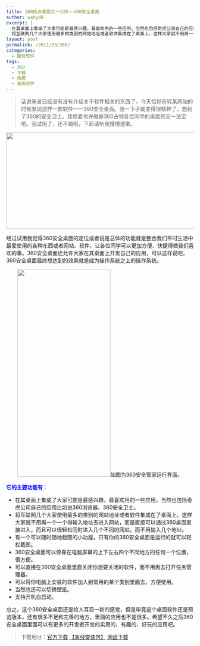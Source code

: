 ```yaml
---
title: 360抢占桌面又一力作——360安全桌面
author: wahyd4
excerpt: |
  在其桌面上集成了大家可能是最感兴趣，最喜欢用的一些应用，当然也包括奇虎公司自己的应用比如说360浏览器、360安全卫士。
  将互联网几个大家使用最多的类别的网站地址或者软件集成在了桌面上。这样大家就不用再一个一个得输入地址去进入网站，而是直接可以通过360桌面直接进入，而且可以很轻松同时进入几个不同的网站。而不用输入几个地址。
layout: post
permalink: /2011/03/360/
categories:
  - 酷玩软件
tags:
  - 360
  - 下载
  - 免费
  - 桌面软件
---
```

> 话说笔者已经没有没有介绍关于软件相关的东西了，今天恰好在转某网站的时候发现这样一款软件——360安全桌面。我一下子就变得很精神了，想到了360的安全卫士。我想着也许就是360占领各位同学的桌面的又一法宝吧。我试用了，还不错哦，下面请听我慢慢道来。

[<img class="aligncenter size-full wp-image-1501" title="20110304-截图 1_conew1" src="/images/2011/03/20110304-截图-1_conew1.jpg" alt="" width="714" height="259" />][1]

经过试用我觉得360安全桌面的定位或者说是总体的功能就是整合我们平时生活中最爱使用的各种东西或者网站、软件，让各位同学可以更加方便、快捷得做我们喜欢的事。360安全桌面还允许大家在其桌面上开发自己的应用，可以这样说吧，360安全桌面最终想达到的效果就是成为操作系统之上的操作系统。

<p style="text-align: center;">
  <a href="/images/2011/03/20110304-2_conew1.jpg"><img class="aligncenter size-full wp-image-1502" title="20110304-2_conew1" src="/images/2011/03/20110304-2_conew1.jpg" alt="" width="250" height="557" /></a>如图为360安全管家运行界面。
</p>

<span style="color: #0000ff;"><strong>它的主要功能有</strong>：</span>

*   在其桌面上集成了大家可能是最感兴趣，最喜欢用的一些应用，当然也包括奇虎公司自己的应用比如说360浏览器、360安全卫士。
*   将互联网几个大家使用最多的类别的网站地址或者软件集成在了桌面上。这样大家就不用再一个一个得输入地址去进入网站，而是直接可以通过360桌面直接进入，而且可以很轻松同时进入几个不同的网站。而不用输入几个地址。
*   有一个可以随时随地截图的小功能，只有你的360安全桌面是运行的就可以轻松截图。
*   360安全桌面可以停靠在电脑屏幕的上下左右四个不同地方的任何一个位置，很方便。
*   可以直接在360安全桌面里面关闭你想要关闭的软件，而不用再去打开任务管理器。
*   可以将你电脑上安装的软件加入到常用的某个类别里面去，方便使用。
*   当然也还可以切换壁纸。
*   支持开机自启动。

总之，这个360安全桌面还是给人耳目一新的感觉，但是毕竟这个桌面软件还是预览版本，还有很多不足和完善的地方，里面的应用也不是很多。希望不久之后360安全桌面里面可以有更多的开发者开发的实用的、有趣的、好玩的应用吧。

> 下载地址：<a href="http://down.360safe.com/zhuomian/setup.exe" target="_blank">官方下载</a> <a title="下载360安全桌面离线安装包" href="http://down.360safe.com/zhuomian/zmsetup.exe" target="_blank">【离线安装包】</a> <a href="http://u.115.com/file/f1320b6230" target="_blank">网盘下载</a>

 [1]: /images/2011/03/20110304-截图-1_conew1.jpg